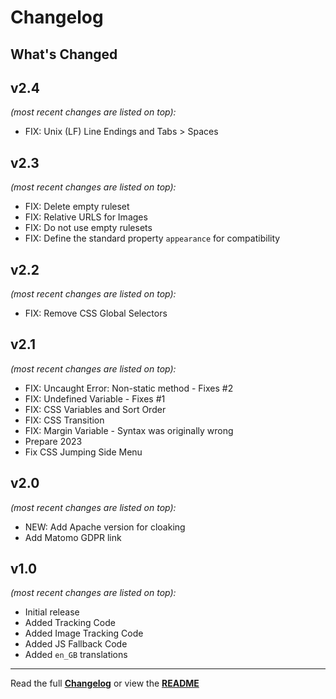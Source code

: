 # Changelog

## What's Changed

## v2.4

_(most recent changes are listed on top):_
- FIX: Unix (LF) Line Endings and Tabs > Spaces


## v2.3

_(most recent changes are listed on top):_
- FIX: Delete empty ruleset
- FIX: Relative URLS for Images
- FIX: Do not use empty rulesets
- FIX: Define the standard property `appearance` for compatibility


## v2.2

_(most recent changes are listed on top):_
- FIX: Remove CSS Global Selectors


## v2.1

_(most recent changes are listed on top):_
- FIX: Uncaught Error: Non-static method - Fixes #2
- FIX: Undefined Variable - Fixes #1
- FIX: CSS Variables and Sort Order
- FIX: CSS Transition
- FIX: Margin Variable - Syntax was originally wrong
- Prepare 2023
- Fix CSS Jumping Side Menu


## v2.0

_(most recent changes are listed on top):_
- NEW: Add Apache version for cloaking
- Add Matomo GDPR link


## v1.0

_(most recent changes are listed on top):_
- Initial release
- Added Tracking Code
- Added Image Tracking Code
- Added JS Fallback Code
- Added `en_GB` translations

---

Read the full [**Changelog**](../master/changelog.md "See changes") or view the [**README**](../master/README.md "View README")
